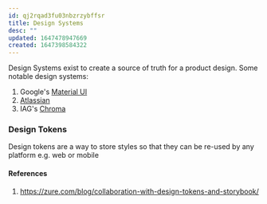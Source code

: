 ```yaml
---
id: qj2rqad3fu03nbzrzybffsr
title: Design Systems
desc: ""
updated: 1647478947669
created: 1647398584322
---
```


Design Systems exist to create a source of truth for a product design. Some notable design systems:

1. Google's [Material UI](https://material.io/)
2. [Atlassian](https://atlassian.design/)
3. IAG's [Chroma](https://chromadesignsystem.com/)

### Design Tokens

Design tokens are a way to store styles so that they can be re-used by any platform e.g. web or mobile

#### References

1. https://zure.com/blog/collaboration-with-design-tokens-and-storybook/
